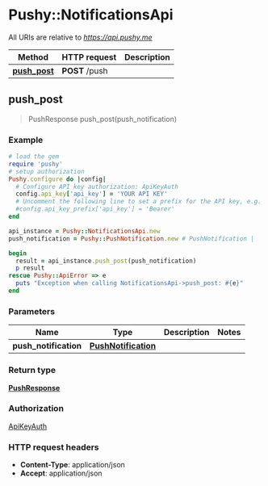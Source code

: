 # Pushy::NotificationsApi

All URIs are relative to *https://api.pushy.me*

Method | HTTP request | Description
------------- | ------------- | -------------
[**push_post**](NotificationsApi.md#push_post) | **POST** /push | 



## push_post

> PushResponse push_post(push_notification)



### Example

```ruby
# load the gem
require 'pushy'
# setup authorization
Pushy.configure do |config|
  # Configure API key authorization: ApiKeyAuth
  config.api_key['api_key'] = 'YOUR API KEY'
  # Uncomment the following line to set a prefix for the API key, e.g. 'Bearer' (defaults to nil)
  #config.api_key_prefix['api_key'] = 'Bearer'
end

api_instance = Pushy::NotificationsApi.new
push_notification = Pushy::PushNotification.new # PushNotification | 

begin
  result = api_instance.push_post(push_notification)
  p result
rescue Pushy::ApiError => e
  puts "Exception when calling NotificationsApi->push_post: #{e}"
end
```

### Parameters


Name | Type | Description  | Notes
------------- | ------------- | ------------- | -------------
 **push_notification** | [**PushNotification**](PushNotification.md)|  | 

### Return type

[**PushResponse**](PushResponse.md)

### Authorization

[ApiKeyAuth](../README.md#ApiKeyAuth)

### HTTP request headers

- **Content-Type**: application/json
- **Accept**: application/json

